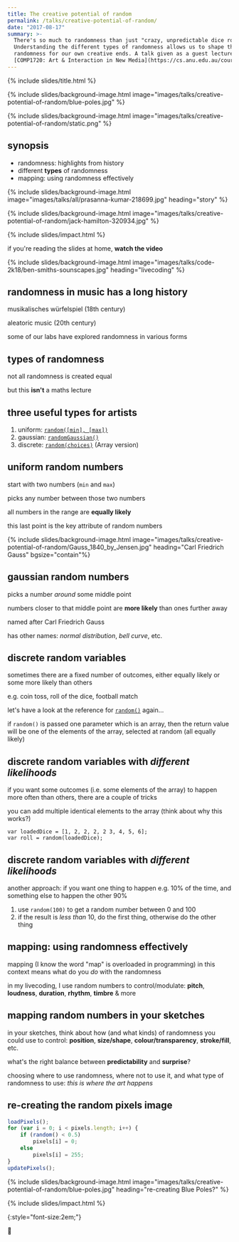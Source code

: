 ```yaml
---
title: The creative potential of random
permalink: /talks/creative-potential-of-random/
date: "2017-08-17"
summary: >-
  There's so much to randomness than just "crazy, unpredictable dice rolls".
  Understanding the different types of randomness allows us to shape this
  randomness for our own creative ends. A talk given as a guest lecture to
  [COMP1720: Art & Interaction in New Media](https://cs.anu.edu.au/courses/comp1720/) in 2017.
---
```


{% include slides/title.html %}

{% include slides/background-image.html image="images/talks/creative-potential-of-random/blue-poles.jpg" %}

{% include slides/background-image.html image="images/talks/creative-potential-of-random/static.png" %}

## synopsis

- randomness: highlights from history
- different **types** of randomness
- mapping: using randomness effectively

{% include slides/background-image.html image="images/talks/all/prasanna-kumar-218699.jpg" heading="story" %}

{% include slides/background-image.html image="images/talks/creative-potential-of-random/jack-hamilton-320934.jpg" %}

{% include slides/impact.html %}

if you're reading the slides at home, **watch the video**

{% include slides/background-image.html image="images/talks/code-2k18/ben-smiths-sounscapes.jpg" heading="livecoding" %}

## randomness in music has a long history

musikalisches würfelspiel (18th century)

aleatoric music (20th century)

some of our labs have explored randomness in various forms

## types of randomness

not all randomness is created equal

but this **isn't** a maths lecture

## three useful types for artists

1. uniform: [`random([min], [max])`](https://p5js.org/reference/#/p5/random)
2. gaussian: [`randomGaussian()`](https://p5js.org/reference/#/p5/randomGaussian)
3. discrete: [`random(choices)`](https://p5js.org/reference/#/p5/random) (Array version)

## uniform random numbers

start with two numbers (`min` and `max`)

picks any number between those two numbers

all numbers in the range are **equally likely**

this last point is the key attribute of random numbers

{% include slides/background-image.html
   image="images/talks/creative-potential-of-random/Gauss_1840_by_Jensen.jpg"
   heading="Carl Friedrich Gauss" bgsize="contain"%}

## gaussian random numbers

picks a number *around* some middle point

numbers closer to that middle point are **more likely** than ones further away

named after Carl Friedrich Gauss

has other names: *normal distribution*, *bell curve*, etc.

## discrete random variables

sometimes there are a fixed number of outcomes, either equally likely or some
more likely than others

e.g. coin toss, roll of the dice, football match

let's have a look at the reference for
[`random()`](https://p5js.org/reference/#/p5/random) again...

if `random()` is passed one parameter which is an array, then the return value
will be one of the elements of the array, selected at random (all equally
likely)


## discrete random variables with *different likelihoods*

if you want some outcomes (i.e. some elements of the array) to happen more often
than others, there are a couple of tricks

you can add multiple identical elements to the array (think about why this
works?)

```javascipt
var loadedDice = [1, 2, 2, 2, 2 3, 4, 5, 6];
var roll = random(loadedDice);
```

## discrete random variables with *different likelihoods*

another approach: if you want one thing to happen e.g. 10% of the time, and
something else to happen the other 90%

1. use `random(100)` to get a random number between 0 and 100
2. if the result is *less than* 10, do the first thing, otherwise do the other
   thing

## mapping: using randomness effectively

mapping (I know the word "map" is overloaded in programming) in this context
means what do you *do* with the randomness

in my livecoding, I use random numbers to control/modulate: **pitch**,
**loudness**, **duration**, **rhythm**, **timbre** & more

## mapping random numbers in your sketches

in your sketches, think about how (and what kinds) of randomness you could use
to control: **position**, **size/shape**, **colour/transparency**,
**stroke/fill**, etc.

what's the right balance between **predictability** and **surprise**?

choosing where to use randomness, where not to use it, and what type of
randomness to use: *this is where the art happens*

## re-creating the random pixels image

```javascript
loadPixels();
for (var i = 0; i < pixels.length; i++) {
    if (random() < 0.5)
        pixels[i] = 0;
    else
        pixels[i] = 255;
}
updatePixels();
```

{% include slides/background-image.html image="images/talks/creative-potential-of-random/blue-poles.jpg" heading="re-creating Blue Poles?" %}

{% include slides/impact.html %}

{:style="font-size:2em;"}

🤔
